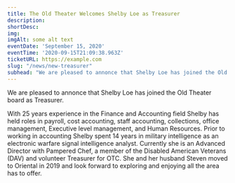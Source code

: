 ```yaml
---
title: The Old Theater Welcomes Shelby Loe as Treasurer
description:  
shortDesc: 
img: 
imgAlt: some alt text
eventDate: 'September 15, 2020'
eventTime: '2020-09-15T21:09:38.963Z'
ticketURL: https://example.com
slug: "/news/new-treasurer"
subhead: "We are pleased to annonce that Shelby Loe has joined the Old Theater board as Treasurer."
---
```


We are pleased to annonce that Shelby Loe has joined the Old Theater board as Treasurer.

With 25 years experience in the Finance and Accounting field Shelby has held roles in payroll, cost accounting, staff accounting, collections, office management, Executive level management, and Human Resources.  Prior to working in accounting Shelby spent 14 years in military intelligence as an electronic warfare signal intelligence analyst.  Currently she is an Advanced Director with Pampered Chef, a member of the Disabled American Veterans (DAV) and volunteer Treasurer for OTC.  She and her husband Steven moved to Oriental in 2019 and look forward to exploring and enjoying all the area has to offer.



<!-- 2 ways to include images 
![als](/_nuxt/assets/img/about/old_theater_seats.jpg)
![als](/images/volunteer/popcorn.jpg) -->